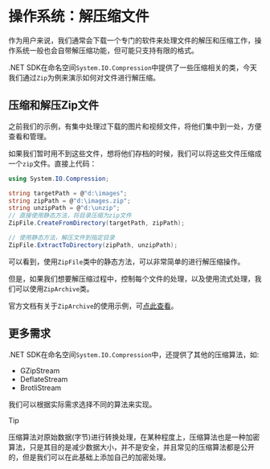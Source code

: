 # 操作系统：解压缩文件

作为用户来说，我们通常会下载一个专门的软件来处理文件的解压和压缩工作，操作系统一般也会自带解压缩功能，但可能只支持有限的格式。

.NET SDK在命名空间`System.IO.Compression`中提供了一些压缩相关的类，今天我们通过`Zip`为例来演示如何对文件进行解压缩。

## 压缩和解压Zip文件

之前我们的示例，有集中处理过下载的图片和视频文件，将他们集中到一处，方便查看和管理。

如果我们暂时用不到这些文件，想将他们存档的时候，我们可以将这些文件压缩成一个`zip`文件。直接上代码：

```csharp
using System.IO.Compression;

string targetPath = @"d:\images";
string zipPath = @"d:\images.zip";
string unzipPath = @"d:\unzip";
// 直接使用静态方法，将目录压缩为zip文件
ZipFile.CreateFromDirectory(targetPath, zipPath);

// 使用静态方法，解压文件到指定目录
ZipFile.ExtractToDirectory(zipPath, unzipPath);
```

可以看到，使用`ZipFile`类中的静态方法，可以非常简单的进行解压缩操作。

但是，如果我们想要解压缩过程中，控制每个文件的处理，以及使用流式处理，我们可以使用`ZipArchive`类。

官方文档有关于`ZipArchive`的使用示例，可[点此查看](https://learn.microsoft.com/zh-cn/dotnet/api/system.io.compression.ziparchive?view=net-8.0)。

## 更多需求

.NET SDK在命名空间`System.IO.Compression`中，还提供了其他的压缩算法，如:

- GZipStream
- DeflateStream
- BrotliStream

我们可以根据实际需求选择不同的算法来实现。

> [!TIP]
> 压缩算法对原始数据(字节)进行转换处理，在某种程度上，压缩算法也是一种加密算法，只是其目的是减少数据大小，并不是安全，并且常见的压缩算法都是公开的，但是我们可以在此基础上添加自己的加密处理。
